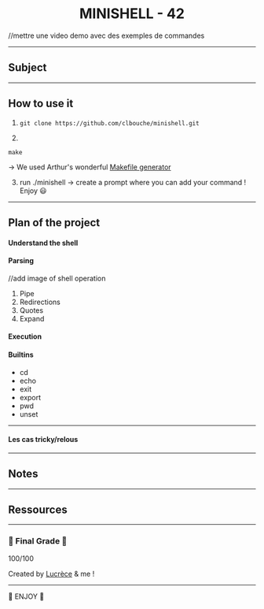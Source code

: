 
<h1 align=center>
	<b> MINISHELL - 42</b>
</h1>


//mettre une video demo avec des exemples de commandes

---
## Subject 

---
## How to use it

1. ```git clone https://github.com/clbouche/minishell.git```

2. 
```
make
``` 
-> We used Arthur's wonderful [Makefile generator](https://github.com/arthur-trt/genMake)

3. run ./minishell -> create a prompt where you can add your command ! Enjoy 😃 

---
## Plan of the project

#### Understand the shell
#### Parsing
//add image of shell operation
1. Pipe 
2. Redirections
3. Quotes
4. Expand


#### Execution 


#### Builtins
  - cd 
  - echo 
  - exit
  - export
  - pwd
  - unset
  
---
#### Les cas tricky/relous

---
## Notes

---
## Ressources

---
### 🎉 Final Grade 🎉 
100/100

Created by [Lucrèce](https://github.com/Tart3mpion) & me ! 

--- 
🍄 ENJOY 🍄
